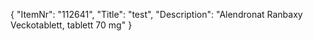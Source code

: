 {
  "ItemNr": "112641",
  "Title": "test",
  "Description": "Alendronat Ranbaxy Veckotablett, tablett 70 mg"
}